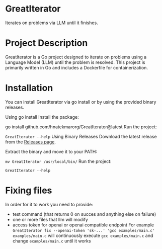 # GreatIterator
Iterates on problems via LLM until it finishes.

# Project Description
GreatIterator is a Go project designed to iterate on problems using a Language Model (LLM) until the problem is resolved. This project is primarily written in Go and includes a Dockerfile for containerization.

# Installation
You can install GreatIterator via go install or by using the provided binary releases.

Using go install
Install the package:

go install github.com/hnatekmarorg/GreatIterator@latest
Run the project:

`GreatIterator --help`
Using Binary Releases
Download the latest release from the [Releases page](https://github.com/hnatekmarorg/GreatIterator/releases).

Extract the binary and move it to your PATH:

`mv GreatIterator /usr/local/bin/`
Run the project:

`GreatIterator --help`

# Fixing files
In order for it to work you need to provide:
- test command (that returns 0 on succes and anything else on failure)
- one or more files that llm will modify
- access token for openai or openai compatible endpoint
For example `GreatIterator fix --openai-token 'sk-...' 'gcc examples/main.c' examples/main.c` will continuously execute `gcc examples/main.c` and change `examples/main.c` until it works
